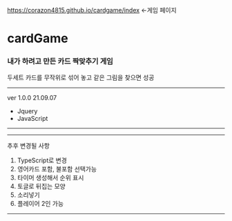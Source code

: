 https://corazon4815.github.io/cardgame/index <-게임 페이지

# cardGame

### 내가 하려고 만든 카드 짝맞추기 게임
두세트 카드를 무작위로 섞어 놓고 같은 그림을 찾으면 성공

---------------------------
ver 1.0.0 21.09.07
- Jquery
- JavaScript
---------------------------

---------------------------
추후 변경될 사항
1. TypeScript로 변경
2. 영어카드 포함, 불포함 선택가능
3. 타이머 생성해서 순위 표시
4. 토글로 뒤집는 모양
5. 소리넣기
6. 플레이어 2인 가능 
---------------------------
